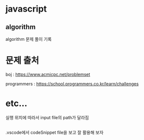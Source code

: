 # javascript

## algorithm

algorithm 문제 풀이 기록

# 문제 출처

boj : https://www.acmicpc.net/problemset

programmers : https://school.programmers.co.kr/learn/challenges

# etc...

실행 위치에 따라서 input file의 path가 달라짐

##

.vscode에서 codeSnippet file을 보고 잘 활용해 보자
